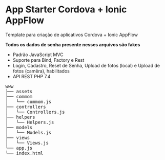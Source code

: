 <h1>App Starter Cordova + Ionic AppFlow</h1>
<p>Template para criação de aplicativos Cordova + Ionic AppFlow</p>
<p><b>Todos os dados de senha presente nesses arquivos são fakes</b></p>
<ul>
	<li>Padrão JavaScript MVC</li>
	<li>Suporte para Bind, Factory e Rest</li>
	<li>Login, Cadastro, Reset de Senha, Upload de fotos (local) e Upload de fotos (camêra), habilitados</li>
	<li>API REST PHP 7.4</li>
</ul>

<pre>
www
├── assets
├── commom
│   └── commom.js
├── controllers
│   └── Controllers.js
├── helpers
│   └── Helpers.js
├── models
│   └── Models.js
├── views
│   └── Views.js
└── app.js
└── index.html
</pre>
